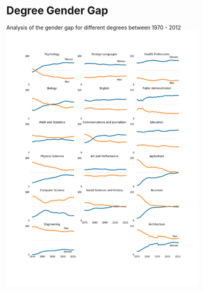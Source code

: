 # Degree Gender Gap
Analysis of the gender gap for different degrees between 1970 - 2012 
![Gender Degree Gap Graphs](gender-degrees.png?raw=true "Gender Degree Gap Graphs")
